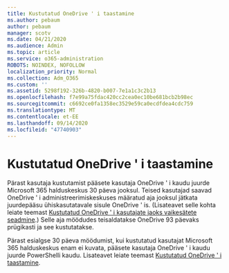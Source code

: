 ```yaml
---
title: Kustutatud OneDrive ' i taastamine
ms.author: pebaum
author: pebaum
manager: scotv
ms.date: 04/21/2020
ms.audience: Admin
ms.topic: article
ms.service: o365-administration
ROBOTS: NOINDEX, NOFOLLOW
localization_priority: Normal
ms.collection: Adm_O365
ms.custom: ''
ms.assetid: 5298f192-326b-4820-b007-7e1a1c3c2b13
ms.openlocfilehash: f7e99a75fdac420cc2cea0ec10be681bcb2b98ec
ms.sourcegitcommit: c6692ce0fa1358ec3529e59ca0ecdfdea4cdc759
ms.translationtype: MT
ms.contentlocale: et-EE
ms.lasthandoff: 09/14/2020
ms.locfileid: "47740903"
---
```

# <a name="restore-a-deleted-onedrive"></a>Kustutatud OneDrive ' i taastamine

Pärast kasutaja kustutamist pääsete kasutaja OneDrive ' i kaudu juurde Microsoft 365 halduskeskus 30 päeva jooksul. Teised kasutajad saavad OneDrive ' i administreerimiskeskuses määratud aja jooksul jätkata juurdepääsu ühiskasutatavale sisule OneDrive ' is. (Lisateavet selle kohta leiate teemast [Kustutatud OneDrive ' i kasutajate jaoks vaikesätete seadmine](https://go.microsoft.com/fwlink/?linkid=874267).) Selle aja möödudes teisaldatakse OneDrive 93 päevaks prügikasti ja see kustutatakse.
  
Pärast esialgse 30 päeva möödumist, kui kustutatud kasutajat Microsoft 365 halduskeskus enam ei kuvata, pääsete kasutaja OneDrive ' i kaudu juurde PowerShelli kaudu. Lisateavet leiate teemast [Kustutatud OneDrive ' i taastamine](https://go.microsoft.com/fwlink/?linkid=874269).
  

